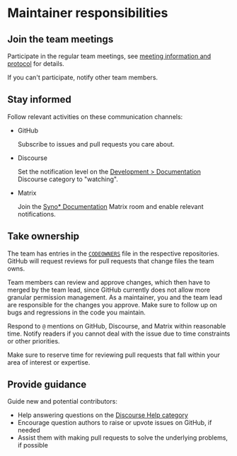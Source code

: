 # Maintainer responsibilities

## Join the team meetings

Participate in the regular team meetings, see [meeting information and protocol] for details.

[meeting information and protocol]: ./README.md#team-meetings

If you can't participate, notify other team members.

## Stay informed

Follow relevant activities on these communication channels:

- GitHub

  Subscribe to issues and pull requests you care about.

- Discourse

  Set the notification level on the [Development > Documentation] Discourse category to "watching".

  [Development > Documentation]: https://discourse.synopkg.github.io/c/dev/documentation/25

- Matrix

  Join the [Syno\* Documentation] Matrix room and enable relevant notifications.

  [Syno\* Documentation]: https://matrix.to/#/#docs:synopkg.github.io

## Take ownership

The team has entries in the [`CODEOWNERS`] file in the respective repositories.
GitHub will request reviews for pull requests that change files the team owns.

[`CODEOWNERS`]: https://docs.github.com/en/repositories/managing-your-repositorys-settings-and-features/customizing-your-repository/about-code-owners

Team members can review and approve changes, which then have to merged by the team lead, since GitHub currently does not allow more granular permission management.
As a maintainer, you and the team lead are responsible for the changes you approve.
Make sure to follow up on bugs and regressions in the code you maintain.

Respond to `@` mentions on GitHub, Discourse, and Matrix within reasonable time.
Notify readers if you cannot deal with the issue due to time constraints or other priorities.

Make sure to reserve time for reviewing pull requests that fall within your area of interest or expertise.

## Provide guidance

Guide new and potential contributors:

- Help answering questions on the [Discourse Help category]
- Encourage question authors to raise or upvote issues on GitHub, if needed
- Assist them with making pull requests to solve the underlying problems, if possible

[Discourse Help category]: https://discourse.synopkg.github.io/c/learn/9
